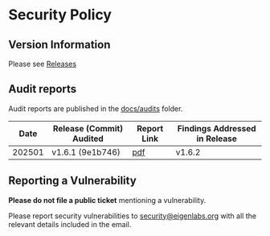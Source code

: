 # Security Policy

## Version Information

Please see [Releases](https://github.com/Layr-Labs/eigenda-proxy/releases)

## Audit reports

Audit reports are published in the [docs/audits](https://github.com/Layr-Labs/eigenda-proxy/tree/main/docs/audits) folder.

| Date   | Release (Commit) Audited | Report Link                                                                                                                      | Findings Addressed in Release |
| ------ | ------------------------ | -------------------------------------------------------------------------------------------------------------------------------- | ----------------------------- |
| 202501 | v1.6.1 (9e1b746)         | [pdf](https://github.com/Layr-Labs/eigenda-proxy/blob/main/docs/audits/Sigma_Prime_EigenDA_Proxy_Security_Assessment_Report.pdf) | v1.6.2                        |

## Reporting a Vulnerability

**Please do not file a public ticket** mentioning a vulnerability.

Please report security vulnerabilities to security@eigenlabs.org with all the relevant details included in the email.
